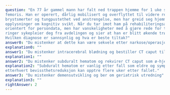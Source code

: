 ```yaml
---
question: "En 77 år gammel mann har falt ned trappen hjemme for 1 uke siden og pådratt seg en fractura colli
femoris. Han er operert, dårlig mobilisert og overflyttet til videre rehabilitering. Han har vært plaget med
brystsmerter og tungpustethet ved anstrengelse, men har greid seg hjemme alene og det er ikke
opplysninger om kognitiv svikt. Når du tar imot ham på rehabiliteringsavdelingen er han våken,
orientert for persondata, men har vanskeligheter med å gjøre rede for tid og sted. Senere på kvelden
ringer sykepleier deg fra avdelingen og sier at han er blitt økende trøtt.
Hvilken diagnose er sannsynlig og hva er beste tiltak?"
answer0: "Du mistenker at dette kan være sekvele etter narkose/operasjon og avventer"
explanation0: ""
answer1: "Du mistenker intracerebral blødning og bestiller CT caput til neste dag"
explanation1: ""
answer2: "Du mistenker subduralt hematom og rekvirer CT caput som ø-hjelp"
explanation2: "Subduralt hematom er vanlig etter fall som eldre og symptomer med forvirring og trøtthet og
etterhvert bevissthetsreduksjon kan opptre flere uker etter fallet."
answer3: "Du mistenker demensutvikling og ber om geriatrisk utredning"
explanation3: ""
rightAnswer: 2
---
```



